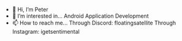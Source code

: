 - 👋 Hi, I’m Peter
- 👀 I’m interested in... Android Application Development
- 📫 How to reach me... Through Discord: floatingsatellite Through Instagram: igetsentimental

<!---
PeterKaa1/PeterKaa1 is a ✨ special ✨ repository because its `README.md` (this file) appears on your GitHub profile.
You can click the Preview link to take a look at your changes.
--->
